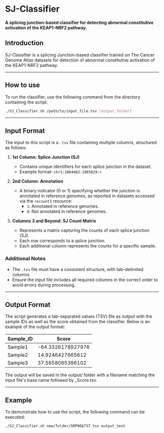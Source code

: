 # SJ-Classifier
**A splicing junction-based classifier for detecting abnormal constitutive activation of the KEAP1-NRF2 pathway.**
## Introduction 

SJ-Classifier is a splicing Junction-based classifier trained on The Cancer Genome Atlas datasets for detection of abnormal constitutive activation of the KEAP1-NRF2 pathway.

----
## How to use 
To run the classifier, use the following command from the directory containing the script:
```bash
./SJ_Classifier.sh /path/to/input_file.tsv [output_folder]
```

----
## Input Format

The input to this script is a `.tsv` file containing multiple columns, structured as follows:

1. **1st Column: Splice Junction (SJ)**
    - Contains unique identifiers for each splice junction in the dataset.
    - Example format: `chr1:1064402-1065829:+`

2. **2nd Column: Annotation**
    - A binary indicator (0 or 1) specifying whether the junction is annotated in reference genomes, as reported in datasets accessed via the `recount3` resource:
        - `1`: Annotated in reference genomes.
        - `0`: Not annotated in reference genomes.

3. **Columns 3 and Beyond: SJ Count Matrix**
    - Represents a matrix capturing the counts of each splice junction (SJ).
    - Each row corresponds to a splice junction.
    - Each additional column represents the counts for a specific sample.

### Additional Notes
- The `.tsv` file must have a consistent structure, with tab-delimited columns
- Ensure the input file includes all required columns in the correct order to avoid errors during processing.

----
## Output Format

The script generates a tab-separated values (TSV) file as output with the sample IDs as well as the score obtained from the classifier. Below is an example of the output format:

Sample_ID | Score
--------- | -----
Sample1   | -64.3326178927976
Sample2   | 14.9246427665612
Sample3   | 37.5658065396102


The output will be saved in the output/ folder with a filename matching the input file's base name followed by \_Score.tsv. 

----
## Example

To demonstrate how to use the script, the following command can be executed:

```bash
./SJ_Classifier.sh new/folder/SRP066737.tsv output_test
```

